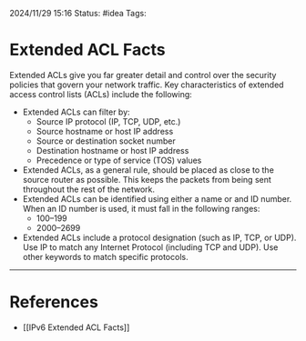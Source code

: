 2024/11/29 15:16
Status: #idea
Tags:

# Extended ACL Facts


Extended ACLs give you far greater detail and control over the security policies that govern your network traffic. Key characteristics of extended access control lists (ACLs) include the following:

- Extended ACLs can filter by:
    - Source IP protocol (IP, TCP, UDP, etc.)
    - Source hostname or host IP address
    - Source or destination socket number
    - Destination hostname or host IP address
    - Precedence or type of service (TOS) values
- Extended ACLs, as a general rule, should be placed as close to the source router as possible. This keeps the packets from being sent throughout the rest of the network.
- Extended ACLs can be identified using either a name or and ID number. When an ID number is used, it must fall in the following ranges:
    - 100–199
    - 2000–2699
- Extended ACLs include a protocol designation (such as IP, TCP, or UDP). Use IP to match any Internet Protocol (including TCP and UDP). Use other keywords to match specific protocols.




---
# References

- [[IPv6 Extended ACL Facts]]
